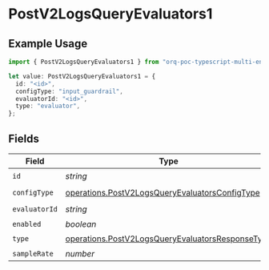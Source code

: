 # PostV2LogsQueryEvaluators1

## Example Usage

```typescript
import { PostV2LogsQueryEvaluators1 } from "orq-poc-typescript-multi-env-version/models/operations";

let value: PostV2LogsQueryEvaluators1 = {
  id: "<id>",
  configType: "input_guardrail",
  evaluatorId: "<id>",
  type: "evaluator",
};
```

## Fields

| Field                                                                                                                | Type                                                                                                                 | Required                                                                                                             | Description                                                                                                          |
| -------------------------------------------------------------------------------------------------------------------- | -------------------------------------------------------------------------------------------------------------------- | -------------------------------------------------------------------------------------------------------------------- | -------------------------------------------------------------------------------------------------------------------- |
| `id`                                                                                                                 | *string*                                                                                                             | :heavy_check_mark:                                                                                                   | N/A                                                                                                                  |
| `configType`                                                                                                         | [operations.PostV2LogsQueryEvaluatorsConfigType](../../models/operations/postv2logsqueryevaluatorsconfigtype.md)     | :heavy_check_mark:                                                                                                   | N/A                                                                                                                  |
| `evaluatorId`                                                                                                        | *string*                                                                                                             | :heavy_check_mark:                                                                                                   | N/A                                                                                                                  |
| `enabled`                                                                                                            | *boolean*                                                                                                            | :heavy_minus_sign:                                                                                                   | N/A                                                                                                                  |
| `type`                                                                                                               | [operations.PostV2LogsQueryEvaluatorsResponseType](../../models/operations/postv2logsqueryevaluatorsresponsetype.md) | :heavy_check_mark:                                                                                                   | N/A                                                                                                                  |
| `sampleRate`                                                                                                         | *number*                                                                                                             | :heavy_minus_sign:                                                                                                   | N/A                                                                                                                  |